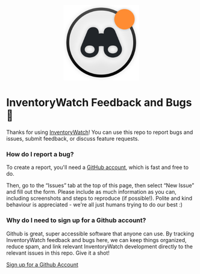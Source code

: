 <p align="center">
  <img src="./assets/iw-logo.png" width=200 />
</p>

# InventoryWatch Feedback and Bugs 🐛

Thanks for using [InventoryWatch](https://inventorywatch.app)! You can use this repo to report bugs and issues, submit feedback, or discuss feature requests. 

### How do I report a bug?

To create a report, you'll need a [GitHub account](https://github.com/), which is fast and free to do.

Then, go to the “Issues” tab at the top of this page, then select “New Issue” and fill out the form. Please include as much information as you can, including screenshots and steps to reproduce (if possible!). Polite and kind behaviour is appreciated - we're all just humans trying to do our best :)

### Why do I need to sign up for a Github account?

Github is great, super accessible software that anyone can use. By tracking InventoryWatch feedback and bugs here, we can keep things organized, reduce spam, and link relevant InventoryWatch development directly to the relevant issues in this repo. Give it a shot!

[Sign up for a Github Account](https://github.com/)
